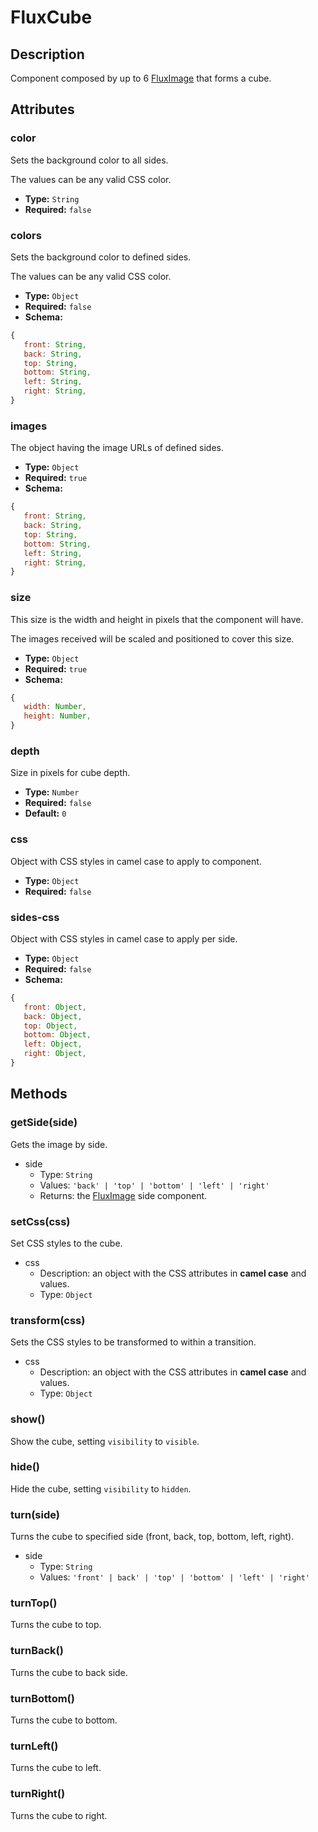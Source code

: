 ---
---

# FluxCube

## Description

Component composed by up to 6 [FluxImage](flux-image) that forms a cube.

## Attributes

### color

Sets the background color to all sides.

The values can be any valid CSS color.

- **Type:** `String`
- **Required:** `false`

### colors

Sets the background color to defined sides.

The values can be any valid CSS color.

- **Type:** `Object`
- **Required:** `false`
- **Schema:**
``` js
{
   front: String,
   back: String,
   top: String,
   bottom: String,
   left: String,
   right: String,
}
```

### images

The object having the image URLs of defined sides.

- **Type:** `Object`
- **Required:** `true`
- **Schema:**
``` js
{
   front: String,
   back: String,
   top: String,
   bottom: String,
   left: String,
   right: String,
}
```

### size

This size is the width and height in pixels that the component will have.

The images received will be scaled and positioned to cover this size.

- **Type:** `Object`
- **Required:** `true`
- **Schema:**
``` js
{
   width: Number,
   height: Number,
}
```

### depth

Size in pixels for cube depth.

- **Type:** `Number`
- **Required:** `false`
- **Default:** `0`

### css

Object with CSS styles in camel case to apply to component.

- **Type:** `Object`
- **Required:** `false`

### sides-css

Object with CSS styles in camel case to apply per side.

- **Type:** `Object`
- **Required:** `false`
- **Schema:**
``` js
{
   front: Object,
   back: Object,
   top: Object,
   bottom: Object,
   left: Object,
   right: Object,
}
```

## Methods

### getSide(side)

Gets the image by side.

- side
   - Type: `String`
   - Values: `'back' | 'top' | 'bottom' | 'left' | 'right'`
   - Returns: the [FluxImage](flux-image) side component.

### setCss(css)

Set CSS styles to the cube.

- css
   - Description: an object with the CSS attributes in **camel case** and values.
   - Type: `Object`

### transform(css)

Sets the CSS styles to be transformed to within a transition.

- css
   - Description: an object with the CSS attributes in **camel case** and values.
   - Type: `Object`

### show()

Show the cube, setting `visibility` to `visible`.

### hide()

Hide the cube, setting `visibility` to `hidden`.

### turn(side)

Turns the cube to specified side (front, back, top, bottom, left, right).

- side
   - Type: `String`
   - Values: `'front' | back' | 'top' | 'bottom' | 'left' | 'right'`

### turnTop()

Turns the cube to top.

### turnBack()

Turns the cube to back side.

### turnBottom()

Turns the cube to bottom.

### turnLeft()

Turns the cube to left.

### turnRight()

Turns the cube to right.
